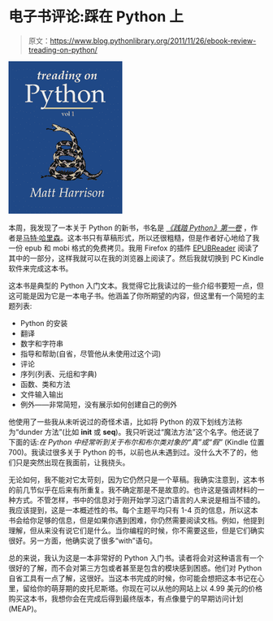 # 电子书评论:踩在 Python 上

> 原文：<https://www.blog.pythonlibrary.org/2011/11/26/ebook-review-treading-on-python/>

[![](img/92a9ead6bb6d094b6b5ed425e210c3ed.png "treading_on_py")](https://www.blog.pythonlibrary.org/wp-content/uploads/2011/11/treading_on_py.png)

本周，我发现了一本关于 Python 的新书，书名是 *[《践踏 Python》第一卷](http://www.hairysun.com/blog/2011/11/21/introducing-treading-on-python/)* ，作者是[马特·哈里森](http://twitter.com/#!/__mharrison__)。这本书只有草稿形式，所以还很粗糙，但是作者好心地给了我一份 epub 和 mobi 格式的免费拷贝。我用 Firefox 的插件 [EPUBReader](https://addons.mozilla.org/en-US/firefox/addon/epubreader/versions/) 阅读了其中的一部分，这样我就可以在我的浏览器上阅读了。然后我就切换到 PC Kindle 软件来完成这本书。

这本书是典型的 Python 入门文本。我觉得它比我读过的一些介绍书要短一点，但这可能是因为它是一本电子书。他涵盖了你所期望的内容，但这里有一个简短的主题列表:

*   Python 的安装
*   翻译
*   数字和字符串
*   指导和帮助(自省，尽管他从未使用过这个词)
*   评论
*   序列(列表、元组和字典)
*   函数、类和方法
*   文件输入输出
*   例外——非常简短，没有展示如何创建自己的例外

他使用了一些我从未听说过的奇怪术语，比如将 Python 的双下划线方法称为“dunder 方法”(比如 __init__ 或 __seq__)。我只听说过“魔法方法”这个名字。他还说了下面的话:*在 Python 中经常听到关于布尔和布尔类对象的“真”或“假”* (Kindle 位置 700)。我读过很多关于 Python 的书，以前也从未遇到过。没什么大不了的，他们只是突然出现在我面前，让我挠头。

无论如何，我不能对它太苛刻，因为它仍然只是一个草稿。我确实注意到，这本书的前几节似乎在后来有所重复。我不确定那是不是故意的。也许这是强调材料的一种方式。不管怎样，书中的信息对于刚开始学习这门语言的人来说是相当不错的。我应该提到，这是一本概述性的书。每个主题平均只有 1-4 页的信息，所以这本书会给你足够的信息，但是如果你遇到困难，你仍然需要阅读文档。例如，他提到理解，但从来没有说它们是什么。当你编程的时候，你不需要这些，但是它们确实很好。另一方面，他确实说了很多“with”语句。

总的来说，我认为这是一本非常好的 Python 入门书。读者将会对这种语言有一个很好的了解，而不会对第三方包或者甚至是包含的模块感到困惑。他们对 Python 自省工具有一点了解，这很好。当这本书完成的时候，你可能会想把这本书记在心里，留给你的萌芽期的皮托尼斯塔。你现在可以从他的网站上以 4.99 美元的价格购买这本书，我想你会在完成后得到最终版本，有点像曼宁的早期访问计划(MEAP)。